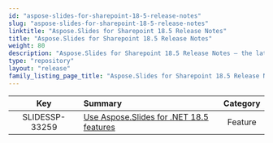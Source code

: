 ```yaml
---
id: "aspose-slides-for-sharepoint-18-5-release-notes"
slug: "aspose-slides-for-sharepoint-18-5-release-notes"
linktitle: "Aspose.Slides for Sharepoint 18.5 Release Notes"
title: "Aspose.Slides for Sharepoint 18.5 Release Notes"
weight: 80
description: "Aspose.Slides for Sharepoint 18.5 Release Notes – the latest updates and fixes."
type: "repository"
layout: "release"
family_listing_page_title: "Aspose.Slides for Sharepoint 18.5 Release Notes"
---
```


|**Key** |**Summary** |**Category** |
| :-: | :- | :-: |
|SLIDESSP-33259|[Use Aspose.Slides for .NET 18.5 features](/slides/net/release-notes/2018/aspose-slides-for-net-18-5-release-notes/)|Feature|

